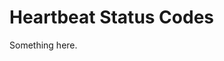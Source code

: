 [title]: # (Heartbeat Status Codes)
[tags]: # (XXX)
[priority]: # (4204)
# Heartbeat Status Codes
Something here.
